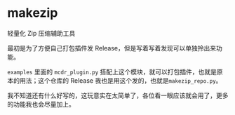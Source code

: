 # makezip

轻量化 Zip 压缩辅助工具



最初是为了方便自己打包插件发 Release，但是写着写着发现可以单独拎出来功能。

`examples` 里面的 `mcdr_plugin.py` 搭配上这个模块，就可以打包插件，也就是原本的用法；这个仓库的 Release 我也是用这个发的，也就是`makezip_repo.py`。

我不知道还有什么好写的，这玩意实在太简单了，各位看一眼应该就会用了，更多的功能我也会尽量加上。
